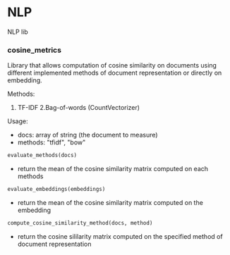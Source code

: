# NLP
NLP lib 


### cosine_metrics
Library that allows computation of cosine similarity on documents using different implemented methods of document representation or directly on embedding.

Methods:
1. TF-IDF 
2.Bag-of-words (CountVectorizer) 
    
Usage:
- docs: array of string (the document to measure)
- methods: "tfidf", "bow"
```python
evaluate_methods(docs)
```
- return the mean of the cosine similarity matrix computed on each methods

```python
evaluate_embeddings(embeddings)
```
- return the mean of the cosine similarity matrix computed on the embedding

```python
compute_cosine_similarity_method(docs, method)
```
- return the cosine sililarity matrix computed on the specified method of document representation
